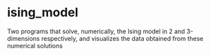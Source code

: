 # ising_model
Two programs that solve, numerically, the Ising model in 2 and 3-dimensions respectively, and visualizes the data obtained from these numerical solutions
